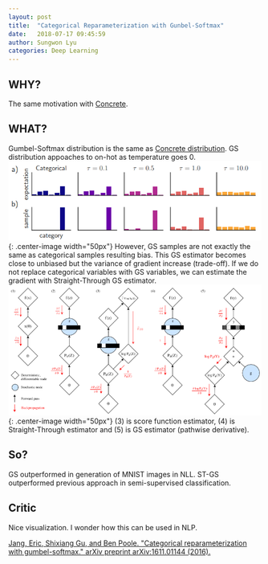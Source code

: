 ```yaml
---
layout: post
title:  "Categorical Reparameterization with Gunbel-Softmax"
date:   2018-07-17 09:45:59
author: Sungwon Lyu
categories: Deep Learning
---
```


## WHY? 
The same motivation with [Concrete](https://lyusungwon.github.io/dl/2018/07/16/cd.html). 

## WHAT?
Gumbel-Softmax distribution is the same as [Concrete distribution](https://lyusungwon.github.io/dl/2018/07/16/cd.html). GS distribution appoaches to on-hot as temperature goes 0. 
![image](/assets/images/gs1.png){: .center-image width="50px"}
However, GS samples are not exactly the same as categorical samples resulting bias. This GS estimator becomes close to unbiased but the variance of gradient increase (trade-off). If we do not replace categorical variables with GS variables, we can estimate the gradient with Straight-Through GS estimator.
![image](/assets/images/gs2.png){: .center-image width="50px"}
(3) is score function estimator, (4) is Straight-Through estimator and (5) is GS estimator (pathwise derivative).

## So?
GS outperformed in generation of MNIST images in NLL. ST-GS outperformed previous approach in semi-supervised classification.

## Critic
Nice visualization. I wonder how this can be used in NLP.	

[Jang, Eric, Shixiang Gu, and Ben Poole. "Categorical reparameterization with gumbel-softmax." arXiv preprint arXiv:1611.01144 (2016).](https://arxiv.org/abs/1611.01144)